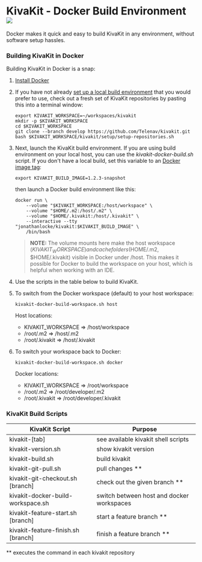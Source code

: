# KivaKit - Docker Build Environment   <img src="https://www.kivakit.org/images/box-32.png" srcset="https://www.kivakit.org/images/box-32-2x.png 2x"/>

Docker makes it quick and easy to build KivaKit in any environment, without software setup hassles.

### Building KivaKit in Docker

Building KivaKit in Docker is a snap:

1. [Install Docker](https://docs.docker.com/get-docker/)


2. If you have not already [set up a local build environment](host-build-environment.md) that you would prefer to use, check out a fresh set of KivaKit repositories by pasting this into a terminal window:

       export KIVAKIT_WORKSPACE=~/workspaces/kivakit
       mkdir -p $KIVAKIT_WORKSPACE 
       cd $KIVAKIT_WORKSPACE
       git clone --branch develop https://github.com/Telenav/kivakit.git
       bash $KIVAKIT_WORKSPACE/kivakit/setup/setup-repositories.sh


3. Next, launch the KivaKit build environment. If you are using build environment on your local host, you can use the *kivakit-docker-build.sh* script. If you don't have a local build, set this variable to an [Docker image tag](https://hub.docker.com/repository/docker/jonathanlocke/kivakit):

       export KIVAKIT_BUILD_IMAGE=1.2.3-snapshot

   then launch a Docker build environment like this:

       docker run \
           --volume "$KIVAKIT_WORKSPACE:/host/workspace" \
           --volume "$HOME/.m2:/host/.m2" \
           --volume "$HOME/.kivakit:/host/.kivakit" \
           --interactive --tty "jonathanlocke/kivakit:$KIVAKIT_BUILD_IMAGE" \
           /bin/bash

   > **NOTE:** The volume mounts here make the host workspace ($KIVAKIT_WORKSPACE) and cache
   > folders ($HOME/.m2, $HOME/.kivakit) visible in Docker under /host. This makes it
   > possible for Docker to build the workspace on your host, which is helpful when
   > working with an IDE.


4. Use the scripts in the table below to build KivaKit.


5. To switch from the Docker workspace (default) to your host workspace:

       kivakit-docker-build-workspace.sh host

   Host locations:

    * KIVAKIT_WORKSPACE => /host/workspace
    * /root/.m2 => /host/.m2
    * /root/.kivakit => /host/.kivakit


6. To switch your workspace back to Docker:

       kivakit-docker-build-workspace.sh docker

   Docker locations:

    * KIVAKIT_WORKSPACE => /root/workspace
    * /root/.m2 => /root/developer/.m2
    * /root/.kivakit => /root/developer/.kivakit

### KivaKit Build Scripts

| KivaKit Script                      | Purpose                                   | 
|-------------------------------------|-------------------------------------------|
| kivakit-\[tab]                      | see available kivakit shell scripts       |
| kivakit-version.sh                  | show kivakit version                      |
| kivakit-build.sh                    | build kivakit                             |
| kivakit-git-pull.sh                 | pull changes **                           |
| kivakit-git-checkout.sh \[branch]   | check out the given branch **             |
| kivakit-docker-build-workspace.sh   | switch between host and docker workspaces |
| kivakit-feature-start.sh \[branch]  | start a feature branch **                 |
| kivakit-feature-finish.sh \[branch] | finish a feature branch **                |

** executes the command in each kivakit repository
